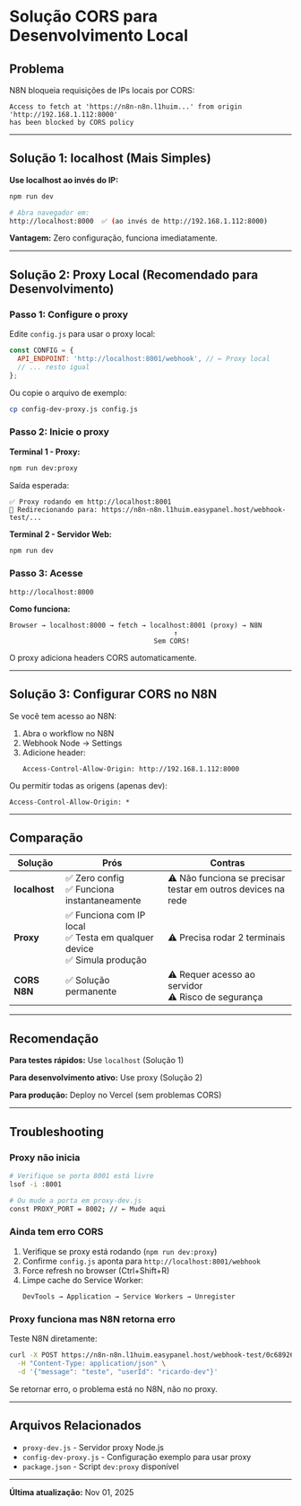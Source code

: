 # Solução CORS para Desenvolvimento Local

## Problema

N8N bloqueia requisições de IPs locais por CORS:
```
Access to fetch at 'https://n8n-n8n.l1huim...' from origin 'http://192.168.1.112:8000'
has been blocked by CORS policy
```

---

## Solução 1: localhost (Mais Simples)

**Use localhost ao invés do IP:**

```bash
npm run dev

# Abra navegador em:
http://localhost:8000  ✅ (ao invés de http://192.168.1.112:8000)
```

**Vantagem:** Zero configuração, funciona imediatamente.

---

## Solução 2: Proxy Local (Recomendado para Desenvolvimento)

### Passo 1: Configure o proxy

Edite `config.js` para usar o proxy local:

```javascript
const CONFIG = {
  API_ENDPOINT: 'http://localhost:8001/webhook', // ← Proxy local
  // ... resto igual
};
```

Ou copie o arquivo de exemplo:

```bash
cp config-dev-proxy.js config.js
```

### Passo 2: Inicie o proxy

**Terminal 1 - Proxy:**
```bash
npm run dev:proxy
```

Saída esperada:
```
✅ Proxy rodando em http://localhost:8001
📡 Redirecionando para: https://n8n-n8n.l1huim.easypanel.host/webhook-test/...
```

**Terminal 2 - Servidor Web:**
```bash
npm run dev
```

### Passo 3: Acesse

```
http://localhost:8000
```

**Como funciona:**

```
Browser → localhost:8000 → fetch → localhost:8001 (proxy) → N8N
                                         ↑
                                    Sem CORS!
```

O proxy adiciona headers CORS automaticamente.

---

## Solução 3: Configurar CORS no N8N

Se você tem acesso ao N8N:

1. Abra o workflow no N8N
2. Webhook Node → Settings
3. Adicione header:
   ```
   Access-Control-Allow-Origin: http://192.168.1.112:8000
   ```

Ou permitir todas as origens (apenas dev):
   ```
   Access-Control-Allow-Origin: *
   ```

---

## Comparação

| Solução | Prós | Contras |
|---------|------|---------|
| **localhost** | ✅ Zero config<br>✅ Funciona instantaneamente | ⚠️ Não funciona se precisar testar em outros devices na rede |
| **Proxy** | ✅ Funciona com IP local<br>✅ Testa em qualquer device<br>✅ Simula produção | ⚠️ Precisa rodar 2 terminais |
| **CORS N8N** | ✅ Solução permanente | ⚠️ Requer acesso ao servidor<br>⚠️ Risco de segurança |

---

## Recomendação

**Para testes rápidos:** Use `localhost` (Solução 1)

**Para desenvolvimento ativo:** Use proxy (Solução 2)

**Para produção:** Deploy no Vercel (sem problemas CORS)

---

## Troubleshooting

### Proxy não inicia

```bash
# Verifique se porta 8001 está livre
lsof -i :8001

# Ou mude a porta em proxy-dev.js
const PROXY_PORT = 8002; // ← Mude aqui
```

### Ainda tem erro CORS

1. Verifique se proxy está rodando (`npm run dev:proxy`)
2. Confirme `config.js` aponta para `http://localhost:8001/webhook`
3. Force refresh no browser (Ctrl+Shift+R)
4. Limpe cache do Service Worker:
   ```
   DevTools → Application → Service Workers → Unregister
   ```

### Proxy funciona mas N8N retorna erro

Teste N8N diretamente:

```bash
curl -X POST https://n8n-n8n.l1huim.easypanel.host/webhook-test/0c689264-8178-477c-a366-66559b14cf16 \
  -H "Content-Type: application/json" \
  -d '{"message": "teste", "userId": "ricardo-dev"}'
```

Se retornar erro, o problema está no N8N, não no proxy.

---

## Arquivos Relacionados

- `proxy-dev.js` - Servidor proxy Node.js
- `config-dev-proxy.js` - Configuração exemplo para usar proxy
- `package.json` - Script `dev:proxy` disponível

---

**Última atualização:** Nov 01, 2025
